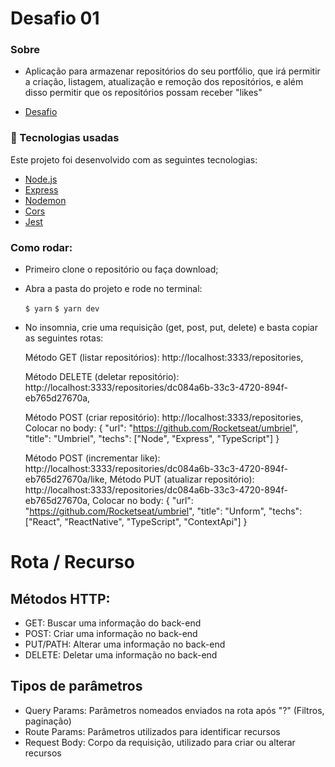 # Desafio 01
### Sobre
- Aplicação para armazenar repositórios do seu portfólio, que irá permitir a criação, listagem, atualização e remoção dos repositórios, e além disso permitir que os repositórios possam receber "likes"

- [Desafio](https://github.com/Rocketseat/bootcamp-gostack-desafios/tree/master/desafio-conceitos-nodejs)

### :rocket: Tecnologias usadas
Este projeto foi desenvolvido com as seguintes tecnologias:
- [Node.js](https://nodejs.org/en/)
- [Express](https://expressjs.com/pt-br/)
- [Nodemon](https://www.npmjs.com/package/nodemon)
- [Cors](https://www.npmjs.com/package/cors)
- [Jest](https://www.npmjs.com/package/jest)

### Como rodar:

- Primeiro clone o repositório ou faça download;
- Abra a pasta do projeto e rode no terminal:

  `$ yarn`
  `$ yarn dev`

- No insomnia, crie uma requisição (get, post, put, delete) e basta copiar as seguintes rotas:

  Método GET (listar repositórios): http://localhost:3333/repositories,

  Método DELETE (deletar repositório): http://localhost:3333/repositories/dc084a6b-33c3-4720-894f-eb765d27670a,

  Método POST (criar repositório): http://localhost:3333/repositories,
    Colocar no body:
    {
      "url": "https://github.com/Rocketseat/umbriel",
      "title": "Umbriel",
      "techs": ["Node", "Express", "TypeScript"]
    }


  Método POST (incrementar like): http://localhost:3333/repositories/dc084a6b-33c3-4720-894f-eb765d27670a/like,
  Método PUT (atualizar repositório): http://localhost:3333/repositories/dc084a6b-33c3-4720-894f-eb765d27670a,
    Colocar no body: 
    {
      "url": "https://github.com/Rocketseat/umbriel",
      "title": "Unform",
      "techs": ["React", "ReactNative", "TypeScript", "ContextApi"]
    }


# Rota / Recurso
## Métodos HTTP:
- GET: Buscar uma informação do back-end
- POST: Criar uma informação no back-end
- PUT/PATH: Alterar uma informação no back-end
- DELETE: Deletar uma informação no back-end


## Tipos de parâmetros
- Query Params: Parâmetros nomeados enviados na rota após "?" (Filtros, paginação)
- Route Params: Parâmetros utilizados para identificar recursos
- Request Body: Corpo da requisição, utilizado para criar ou alterar recursos
